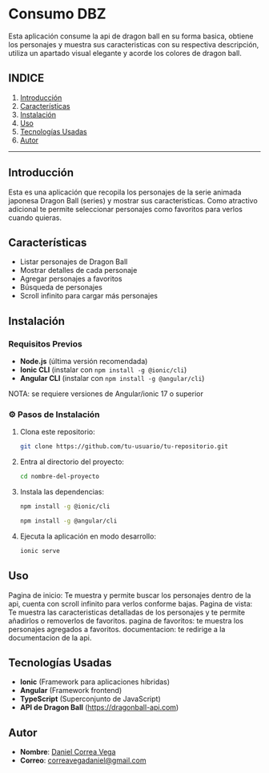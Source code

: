 
#  Consumo DBZ

Esta aplicación consume la api de dragon ball en su forma basica, obtiene los personajes y muestra sus caracteristicas con su respectiva descripción, utiliza un apartado visual elegante y acorde los colores de dragon ball. 

## INDICE
1. [Introducción](#introducción)
2. [Características](#características)
3. [Instalación](#instalación)
4. [Uso](#uso)
6. [Tecnologías Usadas](#tecnologías-usadas)
7. [Autor](#autor)


---

##  Introducción
Esta es una aplicación que recopila los personajes de la serie animada japonesa Dragon Ball (series) y mostrar sus caracteristicas. Como atractivo adicional te permite seleccionar personajes como favoritos para verlos cuando quieras.

##  Características
-  Listar personajes de Dragon Ball
-  Mostrar detalles de cada personaje
-  Agregar personajes a favoritos
-  Búsqueda de personajes
-  Scroll infinito para cargar más personajes

##  Instalación

###  **Requisitos Previos**
- **Node.js** (última versión recomendada)
- **Ionic CLI** (instalar con `npm install -g @ionic/cli`)
- **Angular CLI** (instalar con `npm install -g @angular/cli`)

NOTA: se requiere versiones de Angular/ionic 17 o superior

### ⚙️ **Pasos de Instalación**
1. Clona este repositorio:  
   ```sh
   git clone https://github.com/tu-usuario/tu-repositorio.git
   ```
2. Entra al directorio del proyecto:  
   ```sh
   cd nombre-del-proyecto
   ```
3. Instala las dependencias:  
   ```sh
   npm install -g @ionic/cli
   ```
      ```sh
   npm install -g @angular/cli
   ```
4. Ejecuta la aplicación en modo desarrollo:  
   ```sh
   ionic serve
   ```

## Uso
Pagina de inicio: Te muestra y permite buscar los personajes dentro de la api, cuenta con scroll infinito para verlos conforme bajas.
Pagina de vista: Te muestra las caracteristicas detalladas de los personajes y te permite añadirlos o removerlos de favoritos.
pagina de favoritos: te muestra los personajes agregados a favoritos.
documentacion: te redirige a la documentacion de la api.



## Tecnologías Usadas
- **Ionic** (Framework para aplicaciones híbridas)
- **Angular** (Framework frontend)
- **TypeScript** (Superconjunto de JavaScript)
- **API de Dragon Ball** (https://dragonball-api.com)

## Autor
- **Nombre**: [Daniel Correa Vega](https://github.com/DanielCorreaV)
- **Correo**: correavegadaniel@gmail.com



